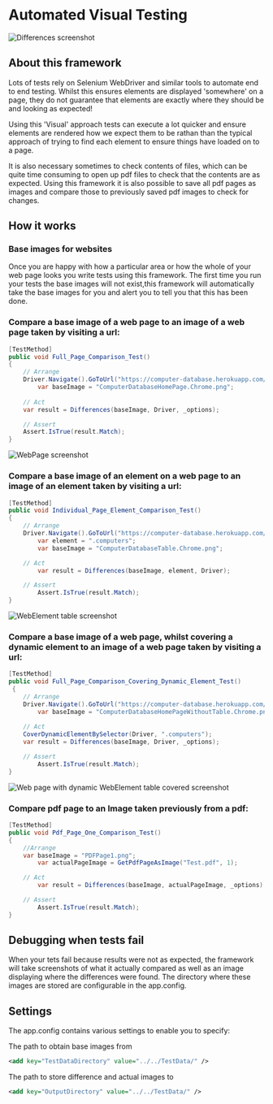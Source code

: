 # Automated Visual Testing

![Differences screenshot](https://github.com/vivrichards600/AutomatedVisualTesting/blob/master/AutomatedVisualTesting/TestData/diff.png "Chrome Differences Screenshot")

## About this framework

Lots of tests rely on Selenium WebDriver and similar tools to automate end to end testing. Whilst this ensures elements are displayed 'somewhere' on a page, they do not guarantee that elements are exactly where they should be and looking as expected! 

Using this 'Visual' approach tests can execute a lot quicker and ensure elements are rendered how we expect them to be rathan than the typical approach of trying to find each element to ensure things have loaded on to a page.

It is also necessary sometimes to check contents of files, which can be quite time consuming to open up pdf files to check that the contents are as expected. Using this framework it is also possible to save all pdf pages as images and compare those to previously saved pdf images to check for changes.

## How it works 

### Base images for websites
Once you are happy with how a particular area or how the whole of your web page looks you write tests using this framework. The first time you run your tests the base images will not exist,this framework will automatically take the base images for you and alert you to tell you that this has been done.

### Compare a base image of a web page to an image of a web page taken by visiting a url:

``` c#
[TestMethod]
public void Full_Page_Comparison_Test()
{
	// Arrange
	Driver.Navigate().GoToUrl("https://computer-database.herokuapp.com/computers");
    	var baseImage = "ComputerDatabaseHomePage.Chrome.png";
    	
	// Act
	var result = Differences(baseImage, Driver, _options);

	// Assert
	Assert.IsTrue(result.Match);
}
```

![WebPage screenshot](https://github.com/vivrichards600/AutomatedVisualTesting/blob/master/AutomatedVisualTesting/TestData/ComputerDatabaseHomePage.Chrome.png "Web Page Screenshot")

### Compare a base image of an element on a web page to an image of an element taken by visiting a url:

``` c#
[TestMethod]
public void Individual_Page_Element_Comparison_Test()
{
	// Arrange
	Driver.Navigate().GoToUrl("https://computer-database.herokuapp.com/computers");
    	var element = ".computers";
    	var baseImage = "ComputerDatabaseTable.Chrome.png";

	// Act
    	var result = Differences(baseImage, element, Driver);

	// Assert
    	Assert.IsTrue(result.Match);
}
```

![WebElement table screenshot](https://github.com/vivrichards600/AutomatedVisualTesting/blob/master/AutomatedVisualTesting/TestData/ComputerDatabaseTable.Chrome.png "Element Screenshot")

### Compare a base image of a web page, whilst covering a dynamic element to an image of a web page taken by visiting a url:

``` c#
[TestMethod]
public void Full_Page_Comparison_Covering_Dynamic_Element_Test()
 {
	// Arrange
	Driver.Navigate().GoToUrl("https://computer-database.herokuapp.com/computers");
    	var baseImage = "ComputerDatabaseHomePageWithoutTable.Chrome.png";
    	
	// Act
	CoverDynamicElementBySelector(Driver, ".computers");
	var result = Differences(baseImage, Driver, _options);

	// Assert
    	Assert.IsTrue(result.Match);
}
```

![Web page with dynamic WebElement table covered screenshot](https://github.com/vivrichards600/AutomatedVisualTesting/blob/master/AutomatedVisualTesting/TestData/HomePageCoveringDynamicElement.png "Element Screenshot")

### Compare pdf page to an Image taken previously from a pdf:

``` c#
[TestMethod]
public void Pdf_Page_One_Comparison_Test()
{
	//Arrange
  	var baseImage = "PDFPage1.png";
    	var actualPageImage = GetPdfPageAsImage("Test.pdf", 1);

	// Act
    	var result = Differences(baseImage, actualPageImage, _options);

	// Assert
    	Assert.IsTrue(result.Match);
}
```
## Debugging when tests fail

When your tets fail because results were not as expected, the framework will take screenshots of what it actually compared as well as an image displaying where the differences were found. The directory where these images are stored are configurable in the app.config. 

## Settings
The app.config contains various settings to enable you to specify:


The path to obtain base images from
``` xml
<add key="TestDataDirectory" value="../../TestData/" />
```

The path to store difference and actual images to
``` xml
<add key="OutputDirectory" value="../../TestData/" />
```   
